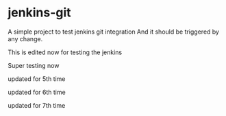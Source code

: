 # jenkins-git

A simple project to test jenkins git integration
And it should be triggered by any change.

This is edited now for testing the jenkins


Super testing now

updated for 5th time

updated for 6th time

updated for 7th time 
